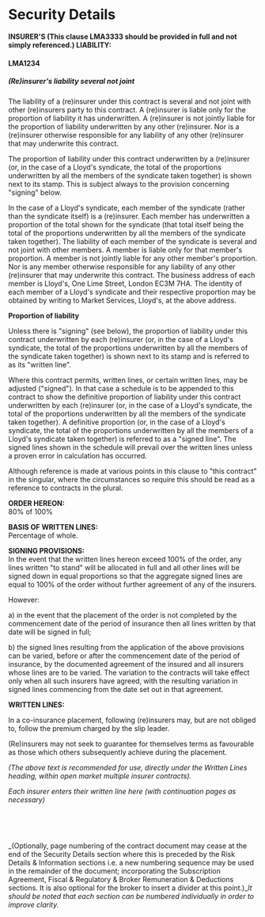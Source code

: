 # Security Details

**INSURER'S  (This clause LMA3333 should be provided in full and not simply referenced.) LIABILITY:**  
#### LMA1234 #####
##### (Re)insurer's liability several not joint #####  
 
The liability of a (re)insurer under this contract is several and not joint with other (re)insurers party to this contract. A (re)insurer is liable only for the proportion of liability it has underwritten. A (re)insurer is not jointly liable for the proportion of liability underwritten by any other (re)insurer. Nor is a (re)insurer otherwise responsible for any liability of any other (re)insurer that may underwrite this contract.

The proportion of liability under this contract underwritten by a (re)insurer (or, in the case of a Lloyd's syndicate, the total of the proportions underwritten by all the members of the syndicate taken together) is shown next to its stamp. This is subject always to the provision concerning "signing" below.

In the case of a Lloyd's syndicate, each member of the syndicate (rather than the syndicate itself) is a (re)insurer. Each member has underwritten a proportion of the total shown for the syndicate (that total itself being the total of the proportions underwritten by all the members of the syndicate taken together). The liability of each member of the syndicate is several and not joint with other members. A member is liable only for that member's proportion. A member is not jointly liable for any other member's proportion. Nor is any member otherwise responsible for any liability of any other (re)insurer that may underwrite this contract. The business address of each member is Lloyd's, One Lime Street, London EC3M 7HA. The identity of each member of a Lloyd's syndicate and their respective proportion may be obtained by writing to Market Services, Lloyd's, at the above address.

**Proportion of liability**

Unless there is "signing" (see below), the proportion of liability under this contract underwritten by each (re)insurer (or, in the case of a Lloyd's syndicate, the total of the proportions underwritten by all the members of the syndicate taken together) is shown next to its stamp and is referred to as its "written line".

Where this contract permits, written lines, or certain written lines, may be adjusted ("signed"). In that case a schedule is to be appended to this contract to show the definitive proportion of liability under this contract underwritten by each (re)insurer (or, in the case of a Lloyd's syndicate, the total of the proportions underwritten by all the members of the syndicate taken together). A definitive proportion (or, in the case of a Lloyd's syndicate, the total of the proportions underwritten by all the members of a Lloyd's syndicate taken together) is referred to as a "signed line". The signed lines shown in the schedule will prevail over the written lines unless a proven error in calculation has occurred.

Although reference is made at various points in this clause to "this contract" in the singular, where the circumstances so require this should be read as a reference to contracts in the plural.

**ORDER HEREON:**  
 80% of 100%

**BASIS OF WRITTEN LINES:**  
 Percentage of whole.

**SIGNING PROVISIONS:**  
In the event that the written lines hereon exceed 100% of the order, any lines written "to stand" will be allocated in full and all other lines will be signed down in equal proportions so that the aggregate signed lines are equal to 100% of the order without further agreement of any of the insurers.

However:

a)        in the event that the placement of the order is not completed by the commencement date of the period of insurance then all lines written by that date will be signed in full;

b)        the signed lines resulting from the application of the above provisions can be varied, before or after the commencement date of the period of insurance, by the documented agreement of the insured and all insurers whose lines are to be varied. The variation to the contracts will take effect only when all such insurers have agreed, with the resulting variation in signed lines commencing from the date set out in that agreement.


**WRITTEN LINES:**  

In a co-insurance placement, following (re)insurers may, but are not obliged to, follow the premium charged by the slip leader.

(Re)insurers may not seek to guarantee for themselves terms as favourable as those which others subsequently achieve during the placement.

_(The above text is recommended for use, directly under the Written Lines heading, within open market multiple insurer contracts)._

_Each insurer enters their written line here (with continuation pages as necessary)_


&nbsp;

&nbsp;


_(Optionally, page numbering of the contract document may cease at the end of the Security Details section where this is preceded by the Risk Details &amp; Information sections i.e. a new numbering sequence may be used in the remainder of the document;  incorporating the Subscription Agreement, Fiscal &amp; Regulatory &amp; Broker Remuneration &amp; Deductions sections. It is also optional for the broker to insert a divider at this point.)__It should be noted that each section can be numbered individually in order to improve clarity._

&nbsp;


